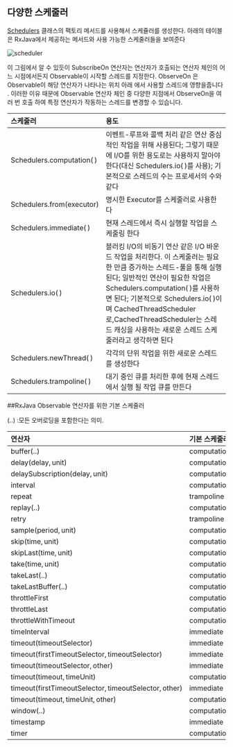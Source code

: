 ## 다양한 스케줄러

[Schedulers](http://reactivex.io/documentation/scheduler.html) 클래스의 팩토리 메서드를 사용해서 스케쥴러를 생성한다. 아래의 테이블은 RxJava에서 제공하는 메서드와 사용 가능한 스케줄러들을 보여준다

![scheduler](http://reactivex.io/documentation/operators/images/schedulers.png)

이 그림에서 알 수 있듯이 SubscribeOn 연산자는 연산자가 호출되는 연산자 체인의 어느 시점에서든지 Observable이 시작할 스레드를 지정한다. ObserveOn 은 Observable이 해당 연산자가 나타나는 위치 아래 에서 사용할 스레드에 영향을줍니다 . 이러한 이유 때문에 Observable 연산자 체인 중 다양한 지점에서 ObserveOn을 여러 번 호출 하여 특정 연산자가 작동하는 스레드를 변경할 수 있습니다.


| 스케줄러 | 용도 |
|:--------|:--------|
| Schedulers.computation( ) | 이벤트-루프와 콜백 처리 같은 연산 중심적인 작업을 위해 사용된다; 그렇기 때문에 I/O를 위한 용도로는 사용하지 말아야 한다(대신 Schedulers.io( )를 사용); 기본적으로 스레드의 수는 프로세서의 수와 같다  |
| Schedulers.from(executor) | 명시한 Executor를 스케줄러로 사용한다  |
| Schedulers.immediate( ) | 현재 스레드에서 즉시 실행할 작업을 스케줄링 한다   |
| Schedulers.io( ) | 블러킹 I/O의 비동기 연산 같은 I/O 바운드 작업을 처리한다. 이 스케줄러는 필요한 만큼 증가하는 스레드-풀을 통해 실행된다; 일반적인 연산이 필요한 작업은 Schedulers.computation( )를 사용하면 된다; 기본적으로 Schedulers.io( )이며 CachedThreadScheduler로,CachedThreadScheduler는 스레드 캐싱을 사용하는 새로운 스레드 스케줄러라고 생각하면 된다  |
| Schedulers.newThread( ) | 각각의 단위 작업을 위한 새로운 스레드를 생성한다   |
| Schedulers.trampoline( ) | 대기 중인 큐를 처리한 후에 현재 스레드에서 실행 될 작업 큐를 만든다  |

 
 
##RxJava Observable 연산자를 위한 기본 스케줄러


(..) :모든 오버로딩을 포함한다는 의미. 

| 연산자 | 기본 스케줄러 |
|:--------|:--------|
|buffer(..)|computation|
|delay(delay, unit)|computation|
|delaySubscription(delay, unit)|computation|
|interval|computation|
|repeat|trampoline|
|replay(..)|computation|
|retry|trampoline|
|sample(period, unit)|computation|
|skip(time, unit)|computation|
|skipLast(time, unit)|computation|
|take(time, unit)|computation|
|takeLast(..)|computation|
|takeLastBuffer(..)|computation|
|throttleFirst|computation|
|throttleLast|computation|
|throttleWithTimeout|computation|
|timeInterval|immediate|
|timeout(timeoutSelector)| immediate |
|timeout(firstTimeoutSelector, timeoutSelector)| immediate |
|timeout(timeoutSelector, other)| immediate |
|timeout(timeout, timeUnit)|computation|
|timeout(firstTimeoutSelector, timeoutSelector, other)| immediate |
|timeout(timeout, timeUnit, other)|computation|
|window(..)| computation |
|timestamp|immediate|
|timer| computation |